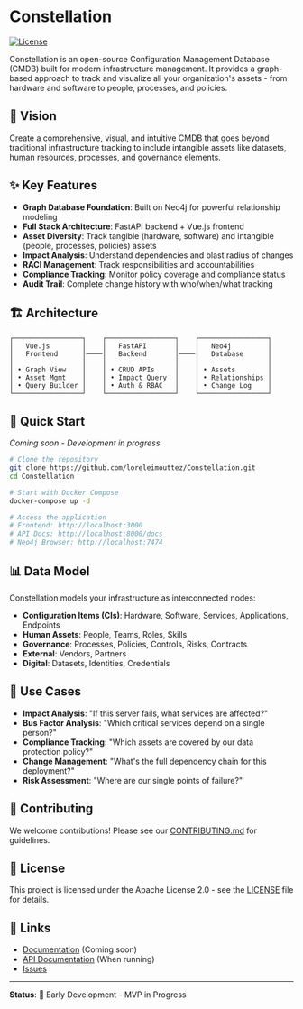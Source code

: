 # Constellation

[![License](https://img.shields.io/badge/License-Apache%202.0-blue.svg)](https://opensource.org/licenses/Apache-2.0)

Constellation is an open-source Configuration Management Database (CMDB) built for modern infrastructure management. It provides a graph-based approach to track and visualize all your organization's assets - from hardware and software to people, processes, and policies.

## 🎯 Vision

Create a comprehensive, visual, and intuitive CMDB that goes beyond traditional infrastructure tracking to include intangible assets like datasets, human resources, processes, and governance elements.

## ✨ Key Features

- **Graph Database Foundation**: Built on Neo4j for powerful relationship modeling
- **Full Stack Architecture**: FastAPI backend + Vue.js frontend
- **Asset Diversity**: Track tangible (hardware, software) and intangible (people, processes, policies) assets
- **Impact Analysis**: Understand dependencies and blast radius of changes
- **RACI Management**: Track responsibilities and accountabilities
- **Compliance Tracking**: Monitor policy coverage and compliance status
- **Audit Trail**: Complete change history with who/when/what tracking

## 🏗️ Architecture

```
┌─────────────────┐    ┌─────────────────┐    ┌─────────────────┐
│   Vue.js        │    │   FastAPI       │    │   Neo4j         │
│   Frontend      │────│   Backend       │────│   Database      │
│                 │    │                 │    │                 │
│ • Graph View    │    │ • CRUD APIs     │    │ • Assets        │
│ • Asset Mgmt    │    │ • Impact Query  │    │ • Relationships │
│ • Query Builder │    │ • Auth & RBAC   │    │ • Change Log    │
└─────────────────┘    └─────────────────┘    └─────────────────┘
```

## 🚀 Quick Start

*Coming soon - Development in progress*

```bash
# Clone the repository
git clone https://github.com/loreleimouttez/Constellation.git
cd Constellation

# Start with Docker Compose
docker-compose up -d

# Access the application
# Frontend: http://localhost:3000
# API Docs: http://localhost:8000/docs
# Neo4j Browser: http://localhost:7474
```

## 📊 Data Model

Constellation models your infrastructure as interconnected nodes:

- **Configuration Items (CIs)**: Hardware, Software, Services, Applications, Endpoints
- **Human Assets**: People, Teams, Roles, Skills
- **Governance**: Processes, Policies, Controls, Risks, Contracts
- **External**: Vendors, Partners
- **Digital**: Datasets, Identities, Credentials

## 🎯 Use Cases

- **Impact Analysis**: "If this server fails, what services are affected?"
- **Bus Factor Analysis**: "Which critical services depend on a single person?"
- **Compliance Tracking**: "Which assets are covered by our data protection policy?"
- **Change Management**: "What's the full dependency chain for this deployment?"
- **Risk Assessment**: "Where are our single points of failure?"

## 🤝 Contributing

We welcome contributions! Please see our [CONTRIBUTING.md](CONTRIBUTING.md) for guidelines.

## 📄 License

This project is licensed under the Apache License 2.0 - see the [LICENSE](LICENSE) file for details.

## 🔗 Links

- [Documentation](docs/) (Coming soon)
- [API Documentation](http://localhost:8000/docs) (When running)
- [Issues](https://github.com/loreleimouttez/Constellation/issues)

---

**Status**: 🚧 Early Development - MVP in Progress
